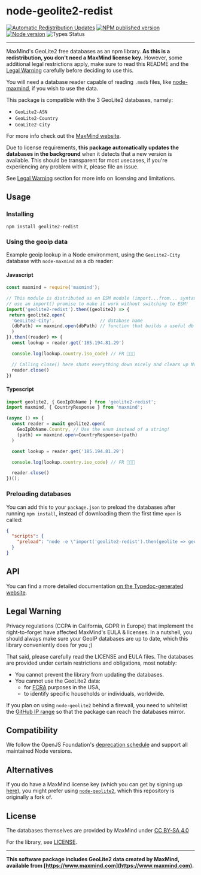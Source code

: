 # node-geolite2-redist

[![Automatic Redistribution Updates](https://github.com/GitSquared/node-geolite2-redist/workflows/Databases%20Updater/badge.svg?branch=master&event=schedule)](https://github.com/GitSquared/node-geolite2-redist/actions?query=workflow%3A%22Databases+Updater%22) [![NPM published version](https://badgen.net/npm/v/geolite2-redist)](https://www.npmjs.com/package/geolite2-redist) [![Node version](https://badgen.net/npm/node/geolite2-redist)](https://nodejs.org/en/about/releases/) ![[Types Status](https://badgen.net/npm/types/geolite2-redist)](#typescript)

---

MaxMind's GeoLite2 free databases as an npm library. **As this is a redistribution, you don't need a MaxMind license key.** However, some additional legal restrictions apply, make sure to read this README and the [Legal Warning](#legal-warning) carefully before deciding to use this.

You will need a database reader capable of reading `.mmdb` files, like [node-maxmind](https://www.npmjs.com/package/maxmind), if you wish to use the data.

This package is compatible with the 3 GeoLite2 databases, namely:
 - `GeoLite2-ASN`
 - `GeoLite2-Country`
 - `GeoLite2-City`

For more info check out the [MaxMind website](https://dev.maxmind.com/geoip/geolite2-free-geolocation-data).

Due to license requirements, **this package automatically updates the databases in the background** when it detects that a new version is available. This should be transparent for most usecases, if you're experiencing any problem with it, please file an issue.

See [Legal Warning](#legal-warning) section for more info on licensing and limitations.

## Usage

### Installing

`npm install geolite2-redist`

### Using the geoip data

Example geoip lookup in a Node environment, using the `GeoLite2-City` database with `node-maxmind` as a db reader:

#### Javascript

```javascript
const maxmind = require('maxmind');

// This module is distributed as en ESM module (import...from... syntax), but you can
// use an import() promise to make it work without switching to ESM!
import('geolite2-redist').then((geolite2) => {
 return geolite2.open(
  'GeoLite2-City',                 // database name
  (dbPath) => maxmind.open(dbPath) // function that builds a useful db reader
  )
}).then((reader) => {
  const lookup = reader.get('185.194.81.29')

  console.log(lookup.country.iso_code) // FR 🥖🇫🇷

  // Calling close() here shuts everything down nicely and clears up Node's event loop.
  reader.close()
})
```

#### Typescript

```typescript
import geolite2, { GeoIpDbName } from 'geolite2-redist';
import maxmind, { CountryResponse } from 'maxmind';

(async () => {
  const reader = await geolite2.open(
    GeoIpDbName.Country, // Use the enum instead of a string!
    (path) => maxmind.open<CountryResponse>(path)
  )

  const lookup = reader.get('185.194.81.29')

  console.log(lookup.country.iso_code) // FR 🥖🇫🇷

  reader.close()
})();
```

### Preloading databases

You can add this to your `package.json` to preload the databases after running `npm install`, instead of downloading them the first time `open` is called:

```json
{
  "scripts": {
    "preload": "node -e \"import('geolite2-redist').then(geolite => geolite.downloadDbs())\""
  }
}
```

## API

You can find a more detailed documentation [on the Typedoc-generated website](https://gitsquared.github.io/node-geolite2-redist/modules.html).

## Legal Warning

Privacy regulations (CCPA in California, GDPR in Europe) that implement the right-to-forget have affected MaxMind's EULA & licenses.
In a nutshell, you should always make sure your GeoIP databases are up to date, which this library conveniently does for you ;)

That said, please carefully read the LICENSE and EULA files. The databases are provided under certain restrictions and obligations, most notably:
 - You cannot prevent the library from updating the databases.
 - You cannot use the GeoLite2 data:
   - for [FCRA](https://www.ftc.gov/enforcement/statutes/fair-credit-reporting-act) purposes in the USA,
   - to identify specific households or individuals, worldwide.

If you plan on using `node-geolite2` behind a firewall, you need to whitelist the [GitHub IP range](https://docs.github.com/en/authentication/keeping-your-account-and-data-secure/about-githubs-ip-addresses) so that the package can reach the databases mirror.

## Compatibility

We follow the OpenJS Foundation's [deprecation schedule](https://nodejs.org/en/about/releases/) and support all maintained Node versions.

## Alternatives

If you do have a MaxMind license key (which you can get by signing up [here](https://www.maxmind.com/en/geolite2/signup)), you might prefer using [`node-geolite2`](https://github.com/runk/node-geolite2), which this repository is originally a fork of.

## License

The databases themselves are provided by MaxMind under [CC BY-SA 4.0](https://creativecommons.org/licenses/by-sa/4.0/)

For the library, see [LICENSE](https://github.com/GitSquared/node-geolite2-redist/blob/master/LICENSE).

---

**This software package includes GeoLite2 data created by MaxMind, available from [https://www.maxmind.com](https://www.maxmind.com).**
